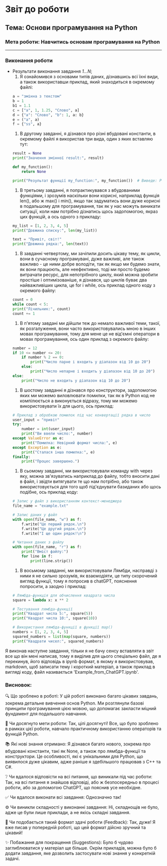 # Звіт до роботи
## Тема: Основи програмування на Python
### Мета роботи: Навчитись основам програмування на Python

---
### Виконання роботи
* Результати виконання завдання *1...N*;
    1. Я ознайомився з основами типів даних, дізнавшись всі їхні види, а  також використавши приклад, який знаходиться в окремому файлі: 
    ```Python
    a = "змінна з текстом"  
    b = 1                   
    b1 = 1.1                
    c = ["a", 1, 1.25, "Слово", a]  
    d = {"a": "Слово", "b": 1, a: b} 
    e = ("a", a)            
    f = {"ss", a}     
    ```
    1. В другому завданні, я дізнався про різні вбудовані константи, в окремому файлі я використав три вида, один з яких вставляю тут:
    ```Python
    result = None  
    print("Значення змінної result:", result)  

    def my_function():
        return None

    print("Результат функції my_function:", my_function())  # Виведе: Результат функції my_function: None
    ```
    1. В третьому завданні, я попрактикувався з вбудованими функціями, і зрозумів наскільки вони корисні, наприклад функція len(), або ж max() і min(), якщо так задуматись вони дуже корисні в подальшому для програмування, так як у нас можуть виникати ситуації, коли нам потрібно дізнатись щось задопомогою, якраз цих функцій, а ось одного з прикладу:
    ```Python
    my_list = [1, 2, 3, 4, 5]
    print("Довжина списку:", len(my_list))

    text = "Привіт, світ!"
    print("Довжина рядка:", len(text))
    ```
    1. В завданні четвертому, ми зачіпили досить цікаву тему, як цикли, вони в сучасному програмувані, дуже важливі, але також важливо - це ними добре володіти, так як якщо ми будемо знати, як вони працюють, але неефективно, тоді ми просто будемо витрачати ресурс, для непотрібного циклу, який можна зробити простіше і оптимізованіше, я дізнався, що циклів буває два найважливіших цикла, це for і while, ось приклад одного коду з окремого файлу:
    ```Python
    count = 0
    while count < 5:
    print("Лічильник:", count)
    count += 1
    ```
    1. В п'ятому завдані ми дійшли теж до немало важливої теми, такої, як розгалуження, вони часто використовувались мною в інших мовах програмування, тому для мене це не від'ємні оператори в мовах програмування, ось один приклад з окремого файлу:
    ```Python
    number = 12
    if 10 <= number <= 20:
        if number % 2 == 0:
            print("Число парне і входить у діапазон від 10 до 20")
        else:
            print("Число непарне і входить у діапазон від 10 до 20")
    else:
        print("Число не входить у діапазон від 10 до 20")
    ```
    1. В шостому завданні я дізнався про конструктори, задопомогою яких ми можемо виловлювати помилки, так як в Python код не компілюється а виконується відразу, тому ми можемо використовувати їх для цього, ось приклад:
    ```Python
    # Приклад з обробкою помилок під час конвертації рядка в число
    user_input = "привіт"
    try:
        number = int(user_input)
        print("Ви ввели число:", number)
    except ValueError as e:
        print("Помилка: Невірний формат числа:", e)
    except Exception as e:
        print("Сталася інша помилка:", e)
    finally:
        print("Процес завершено.")
    ```
    1. В сьомому завданні, ми використовували команду with через яку, можна зв'язуватись наприклад до файлу, тобто вносити дані в файл, і звідти витягувати те що нам потрібно, або також використовується для того щоб під'єднувати базиданих або щось подібне, ось приклад коду:
    ```Python
    # Запис у файл з використанням контекст-менеджера
    file_name = "example.txt"

    # Запис даних у файл
    with open(file_name, "w") as f:
        f.write("Це перший рядок.\n")
        f.write("Це другий рядок.\n")
        f.write("І ще один рядок!\n")

    # Читання даних з файлу
    with open(file_name, "r") as f:
        print("Вміст файлу:")
        for line in f:
            print(line.strip())
    ```
    1. В восьмому завданні, ми використовували Лямбди, насправді з ними я не сильно зрозумів, як взаємодіяти, це типу скорочений вигляд функції, тому я попросив в chatGPT, пояснення попросити, а заодно і приклад:
    ```Python
    # Лямбда-функція для обчислення квадрата числа
    square = lambda x: x ** 2

    # Тестування лямбда-функції
    print("Квадрат числа 5:", square(5))
    print("Квадрат числа 10:", square(10)) 

    # Використання лямбда-функції в функції map()
    numbers = [1, 2, 3, 4, 5]
    squared_numbers = list(map(square, numbers))
    print("Квадрати чисел:", squared_numbers) 
    ```
Я виконав наступне завдання, тільки я не бачу сенсу вставляти в звіт все що він мені написав, тому я виділив для цього спеціально файл, де я перекинув, його відповідь в ipynb формат, в якому я використовував, markdown, щоб записати тему і короткий матеріал, а також приклад в вигляді коду, файл називається 'Example_from_ChatGPT.ipynb'.
### Висновок:
🔍 Що зроблено в роботі:
У цій роботі виконано багато цікавих завдань, зокрема детальне вивчення основ Python. Ми розглянули базові принципи програмування цією мовою, що допомагає закласти міцний фундамент для подальшого навчання.

🎯 Чи досягнуто мети роботи:
Так, цілі досягнуті! Все, що було зроблено в рамках цієї роботи, навчало практичному використанню операторів та функцій Python.

📚 Які нові знання отримано:
Я дізнався багато нового, зокрема про вбудовані константи, такі як None, а також про лямбда-функції та конструктори. Це особливості, які є унікальними для Python, що виявилося дуже цікавим, адже раніше я здебільшого працював з C++ та C#.

❔ Чи вдалося відповісти на всі питання, що виникали під час роботи:
Так, на всі питання я знайшов відповіді, або ж безпосередньо в процесі роботи, або за допомогою ChatGPT, що пояснив усе необхідне.

✅ Чи вдалося виконати всі завдання:
Однозначно так!

⚙️ Чи виникли складності у виконанні завдання:
Ні, складнощів не було, адже це були лише приклади, а не якісь складні завдання.

💬 Чи подобається такий формат здачі роботи (Feedback):
Так, дуже! Я вже писав у попередній роботі, що цей формат дійсно зручний та цікавий!

✨ Побажання для покращення (Suggestions):
Було б чудово заглиблюватися у матеріал ще більше. Окрім прикладів, можна було б додати завдання, яке дозволить застосувати нові знання у конкретній задачі.




